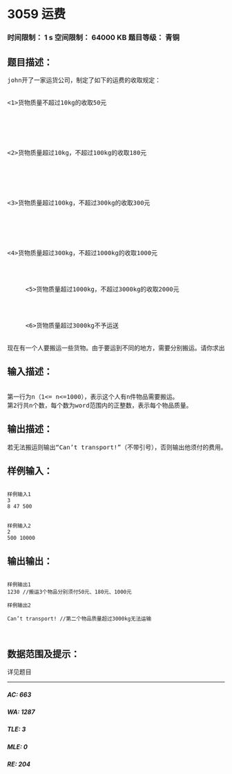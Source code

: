 # 3059 运费   
### 时间限制： 1 s     空间限制： 64000 KB     题目等级： 青铜  
## 题目描述：  

<pre>
john开了一家运货公司，制定了如下的运费的收取规定：
  

<1>货物质量不超过10kg的收取50元
  

  

  

<2>货物质量超过10kg，不超过100kg的收取180元
  

  

  

<3>货物质量超过100kg，不超过300kg的收取300元
  

  

  

<4>货物质量超过300kg，不超过1000kg的收取1000元
  

  

     <5>货物质量超过1000kg，不超过3000kg的收取2000元
  

  

     <6>货物质量超过3000kg不予运送
  

现在有一个人要搬运一些货物。由于要运到不同的地方，需要分别搬运。请你求出搬运这些东西他共需付多少钱？
</pre>
  
  
## 输入描述：  

<pre>
 
第一行为n（1<= n<=1000），表示这个人有n件物品需要搬运。
第2行共n个数，每个数为word范围内的正整数，表示每个物品质量。
</pre>
  
  
## 输出描述：  

<pre>
若无法搬运则输出“Can’t transport!”（不带引号），否则输出他须付的费用。
</pre>
  
  
## 样例输入：  

<pre><code>
样例输入1
3
8 47 500
 
 
样例输入2
2
500 10000
</code></pre>
  
  
## 输出输出：  

<pre><code>
样例输出1
1230 //搬运3个物品分别须付50元、180元、1000元
 
样例输出2
 
Can’t transport! //第二个物品质量超过3000kg无法运输
  

</code></pre>
  
  
## 数据范围及提示：  

<pre>
详见题目
</pre>
  
  
***  

##### AC: 663  
##### WA: 1287  
##### TLE: 3  
##### MLE: 0  
##### RE: 204  
